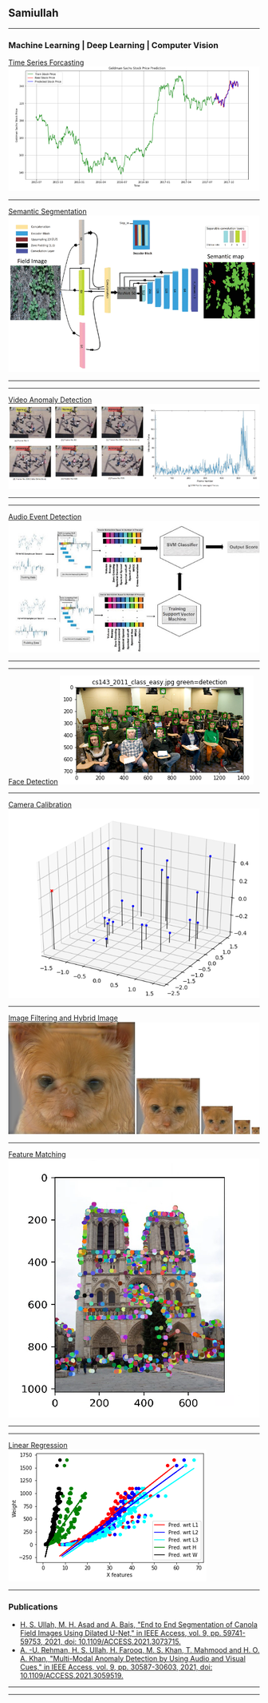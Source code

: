 ## Samiullah 

---

### Machine Learning | Deep Learning | Computer Vision

[Time Series Forcasting](/sample_page)
<img src="images/project1.PNG?raw=true"/>


---
[Semantic Segmentation](https://github.com/h-sami-ullah/Deep-Learning-in-Computer-Vision/tree/main/Semantic%20Segmentation)
<img src="https://github.com/h-sami-ullah/Deep-Learning-in-Computer-Vision/blob/45760f7ea2f399a8426f2116dee92742627ee004/Semantic%20Segmentation/bais4-3073715-large.gif?raw=true"/>

---

---
[Video Anomaly Detection](https://github.com/h-sami-ullah/Anomaly-Detection-in-Video-using-MATLAB)
<img src="https://github.com/h-sami-ullah/Anomaly-Detection-in-Video-using-MATLAB/blob/34ee8b0b5afa86836e35cd7a196386bd0adb6520/rehma6-3059519-large.gif?raw=true"/>

---

---
[Audio Event Detection](https://github.com/h-sami-ullah/Audio-event-analysis-and-feature-extraction-using-MATLAB)
<img src="https://github.com/h-sami-ullah/Audio-event-analysis-and-feature-extraction-using-MATLAB/blob/a8ca8a7c556c5a7c2c9c794e06b58ad8e398fe35/rehma3-3059519-large.jpg?raw=true"/>

---


---
[Face Detection](https://github.com/h-sami-ullah/Deep-Learning-in-Computer-Vision/blob/e4e70b4e05bb0d252d7efa90f9f89b0e6d7407c1/Face%20Recognition/html/face.md)
<img src="https://github.com/h-sami-ullah/Deep-Learning-in-Computer-Vision/blob/main/Face%20Recognition/html/r14.png?raw=true"/>

---

[Camera Calibration](https://github.com/h-sami-ullah/Deep-Learning-in-Computer-Vision/blob/441ae001d23ff2ca06f410a82d03f623baffb6d2/Camera%20Calibration%20and%20Fundamental%20Matrix%20Estimation/html/index.md)
<img src="https://github.com/h-sami-ullah/Deep-Learning-in-Computer-Vision/blob/441ae001d23ff2ca06f410a82d03f623baffb6d2/Camera%20Calibration%20and%20Fundamental%20Matrix%20Estimation/html/fig2.png?raw=true"/>

---
[Image Filtering and Hybrid Image](https://github.com/h-sami-ullah/Deep-Learning-in-Computer-Vision/blob/main/Image%20Filtering%20and%20Hybrid%20Image/html/index.md)
<img src="https://github.com/h-sami-ullah/Deep-Learning-in-Computer-Vision/blob/e4e70b4e05bb0d252d7efa90f9f89b0e6d7407c1/Image%20Filtering%20and%20Hybrid%20Image/html/Part2_Hybrid/Cat_Dog/cat_dog_hybrid_image_scales.jpg?raw=true"/>

---
[Feature Matching](https://github.com/h-sami-ullah/Deep-Learning-in-Computer-Vision/blob/0f547b6f3c7734c3b0b1732d27137b91791d0c37/Local%20Feature%20Matching/html/feature.md)
<img src="https://github.com/h-sami-ullah/Deep-Learning-in-Computer-Vision/blob/0f547b6f3c7734c3b0b1732d27137b91791d0c37/Local%20Feature%20Matching/results/afteradap2.png?raw=true"/>

---

---
[Linear Regression](https://github.com/h-sami-ullah/Machine-and-Deep-Learning-Basics/blob/main/Simple%20Regression/Simple%20Linear%20Regression.ipynb)
<img src="https://github.com/h-sami-ullah/Machine-and-Deep-Learning-Basics/blob/30e117c9704e0e337bbaf6fcbb2be6d969f95ef6/Simple%20Regression/download.png?raw=true"/>

---


### Publications
- [H. S. Ullah, M. H. Asad and A. Bais, "End to End Segmentation of Canola Field Images Using Dilated U-Net," in IEEE Access, vol. 9, pp. 59741-59753, 2021, doi: 10.1109/ACCESS.2021.3073715.](https://ieeexplore.ieee.org/document/9405989)
- [A. -U. Rehman, H. S. Ullah, H. Farooq, M. S. Khan, T. Mahmood and H. O. A. Khan, "Multi-Modal Anomaly Detection by Using Audio and Visual Cues," in IEEE Access, vol. 9, pp. 30587-30603, 2021, doi: 10.1109/ACCESS.2021.3059519.](https://ieeexplore.ieee.org/document/9354611)


---




---
<!-- p style="font-size:11px">Page template forked from <a href="https://github.com/evanca/quick-portfolio">evanca</a></p -->
<!-- Remove above link if you don't want to attibute -->
